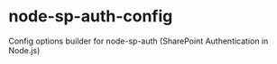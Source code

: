 # node-sp-auth-config
Config options builder for node-sp-auth (SharePoint Authentication in Node.js)
